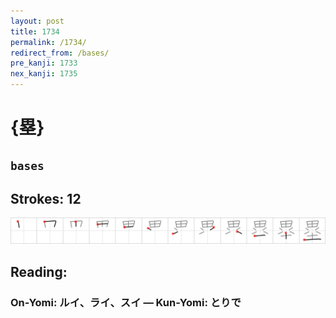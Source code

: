 ```yaml
---
layout: post
title: 1734
permalink: /1734/
redirect_from: /bases/
pre_kanji: 1733
nex_kanji: 1735
---
```


# {塁}

## `bases`

## Strokes: 12

<div class="stroke"><img src="../images/E5A181.png" /></div>

## Reading:

### On-Yomi: ルイ、ライ、スイ &mdash; Kun-Yomi: とりで
